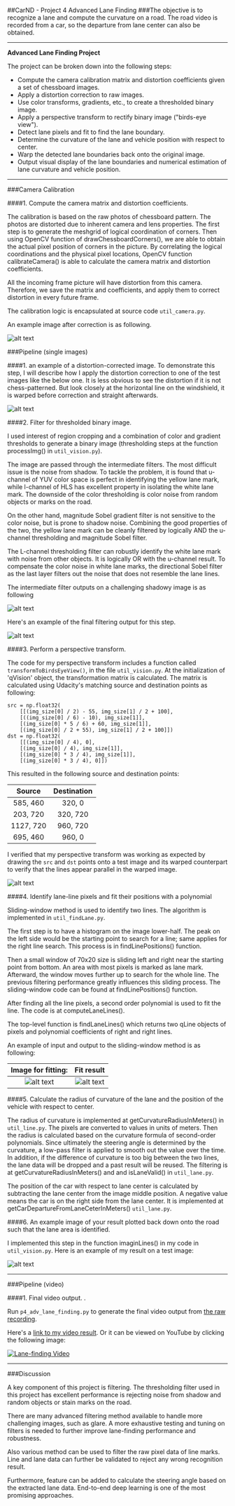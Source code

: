 ##CarND - Project 4 Advanced Lane Finding
###The objective is to recognize a lane and compute the curvature on a road. The road video is recorded from a car, so the departure from lane center can also be obtained. 

---

**Advanced Lane Finding Project**

The project can be broken down into the following steps:

* Compute the camera calibration matrix and distortion coefficients given a set of chessboard images.
* Apply a distortion correction to raw images.
* Use color transforms, gradients, etc., to create a thresholded binary image.
* Apply a perspective transform to rectify binary image ("birds-eye view").
* Detect lane pixels and fit to find the lane boundary.
* Determine the curvature of the lane and vehicle position with respect to center.
* Warp the detected lane boundaries back onto the original image.
* Output visual display of the lane boundaries and numerical estimation of lane curvature and vehicle position.

[//]: # (Image References)

[image1]: ./doc/undistortion_calibration_img.jpg "Undistorted"
[image2]: ./doc/undistortion_road_img.jpg "Road Transformed"
[image3]: ./doc/binary_combo_example.png "Binary Example"
[image3_filters]: ./doc/binary_filters.png "Binary Filters"
[image4]: ./doc/persp_birds_eye_view.jpg "Warp Example"
[image5_orig]: ./doc/transformed_processed_test4.jpg "Original Image for fit"
[image5]: ./doc/computed_transformed_processed_test4.jpg "Fit Visual"
[image6]: ./doc/example_output_1036.jpg "Output"
[video1]: ./Processsed_project_video.mp4 "Video"


---

###Camera Calibration

####1. Compute the camera matrix and distortion coefficients. 

The calibration is based on the raw photos of chessboard pattern. The photos are distorted due to inherent camera and lens properties. The first step is to generate the meshgrid of logical coordination of corners. Then using OpenCV function of drawChessboardCorners(), we are able to obtain the actual pixel position of corners in the picture. By correlating the logical coordinations and the physical pixel locations, OpenCV function calibrateCamera() is able to calculate the camera matrix and distortion coefficients.

All the incoming frame picture will have distortion from this camera. Therefore, we save the matrix and coefficients, and apply them to correct distortion in every future frame.  

The calibration logic is encapsulated at source code `util_camera.py`.

An example image after correction is as following.

![alt text][image1]

###Pipeline (single images)

####1. an example of a distortion-corrected image.
To demonstrate this step, I will describe how I apply the distortion correction to one of the test images like the below one. It is less obvious to see the distortion if it is not chess-patterned. But look closely at the horizontal line on the windshield, it is warped before correction and straight afterwards.

![alt text][image2]

####2. Filter for thresholded binary image.  

I used interest of region cropping and a combination of color and gradient thresholds to generate a binary image (thresholding steps at the function processImg() in `util_vision.py`). 

The image are passed through the intermediate filters. The most difficult issue is the noise from shadow. To tackle the problem, it is found that u-channel of YUV color space is perfect in identifying the yellow lane mark, while l-channel of HLS has excellent property in isolating the white lane mark. The downside of the color thresholding is color noise from random objects or marks on the road.

On the other hand, magnitude Sobel gradient filter is not sensitive to the color noise, but is prone to shadow noise. Combining the good properties of the two, the yellow lane mark can be cleanly filtered by logically AND the u-channel thresholding and magnitude Sobel filter.

The L-channel thresholding filter can robustly identify the white lane mark with noise from other objects. It is logically OR with the u-channel result. To compensate the color noise in white lane marks, the directional Sobel filter as the last layer filters out the noise that does not resemble the lane lines.

The intermediate filter outputs on a challenging shadowy image is as following

![alt text][image3_filters]

Here's an example of the final filtering output for this step. 

![alt text][image3]


####3. Perform a perspective transform.

The code for my perspective transform includes a function called `transformToBirdsEyeView()`, in the file `util_vision.py`. At the initialization of 'qVision' object, the transformation matrix is calculated. The matrix is calculated using Udacity's matching source and destination points as following:

```
src = np.float32(
    [[(img_size[0] / 2) - 55, img_size[1] / 2 + 100],
    [((img_size[0] / 6) - 10), img_size[1]],
    [(img_size[0] * 5 / 6) + 60, img_size[1]],
    [(img_size[0] / 2 + 55), img_size[1] / 2 + 100]])
dst = np.float32(
    [[(img_size[0] / 4), 0],
    [(img_size[0] / 4), img_size[1]],
    [(img_size[0] * 3 / 4), img_size[1]],
    [(img_size[0] * 3 / 4), 0]])

```
This resulted in the following source and destination points:

| Source        | Destination   | 
|:-------------:|:-------------:| 
| 585, 460      | 320, 0        | 
| 203, 720      | 320, 720      |
| 1127, 720     | 960, 720      |
| 695, 460      | 960, 0        |

I verified that my perspective transform was working as expected by drawing the `src` and `dst` points onto a test image and its warped counterpart to verify that the lines appear parallel in the warped image.

![alt text][image4]

####4. Identify lane-line pixels and fit their positions with a polynomial

Sliding-window method is used to identify two lines. The algorithm is implemented in `util_findLane.py`.

The first step is to have a histogram on the image lower-half. The peak on the left side would be the starting point to search for a line; same applies for the right line search. This process is in findLinePositions() function. 

Then a small window of 70x20 size is sliding left and right near the starting point from bottom. An area with most pixels is marked as lane mark. Afterward, the window moves further up to search for the whole line. The previous filtering performance greatly influences this sliding process.  The sliding-window code can be found at findLinePositions() function.

After finding all the line pixels, a second order polynomial is used to fit the line. The code is at computeLaneLines().

The top-level function is findLaneLines() which returns two qLine objects of pixels and polynomial coefficients of right and right lines.

An example of input and output to the sliding-window method is as following:

Image for fitting:         |  Fit result
:-------------------------:|:-------------------------:
![alt text][image5_orig]   |![alt text][image5] 


####5. Calculate the radius of curvature of the lane and the position of the vehicle with respect to center.


The radius of curvature is implemented at getCurvatureRadiusInMeters() in `util_line.py`. The pixels are converted to values in units of meters. Then the radius is calculated based on the curvature formula of second-order polynomials. Since ultimately the steering angle is determined by the curvature, a low-pass filter is applied to smooth out the value over the time. In addition, if the difference of curvature is too big between the two lines, the lane data will be dropped and a past result will be reused. The filtering is at getCurvatureRadiusInMeters() and and isLaneValid() in `util_lane.py`.

The position of the car with respect to lane center is calculated by subtracting the lane center from the image middle position. A negative value means the car is on the right side from the lane center. It is implemented at getCarDepartureFromLaneCeterInMeters() `util_lane.py`.


####6. An example image of your result plotted back down onto the road such that the lane area is identified.

I implemented this step in the function imaginLines() in my code in `util_vision.py`.  Here is an example of my result on a test image:

![alt text][image6]

---

###Pipeline (video)

####1. Final video output. .

Run `p4_adv_lane_finding.py` to generate the final video output from [the raw recording](./udacity/project_video.mp4).

Here's a [link to my video result](./Processsed_project_video.mp4). Or it can be viewed on YouTube by clicking the following image:

[![Lane-finding Video](http://img.youtube.com/vi/R_oIGwcXz1Y/0.jpg)](https://www.youtube.com/embed/R_oIGwcXz1Y "Lane-finding Video on YouTube")

---

###Discussion


A key component of this project is filtering. The thresholding filter used in this project has excellent performance is rejecting noise from shadow and random objects or stain marks on the road. 

There are many advanced filtering method available to handle more challenging images, such as glare. A more exhaustive testing and tuning on filters is needed to further improve lane-finding performance and robustness. 

Also various method can be used to filter the raw pixel data of line marks. Line and lane data can further be validated to reject any wrong recognition result.

Furthermore, feature can be added to calculate the steering angle based on the extracted lane data. End-to-end deep learning is one of the most promising approaches.





